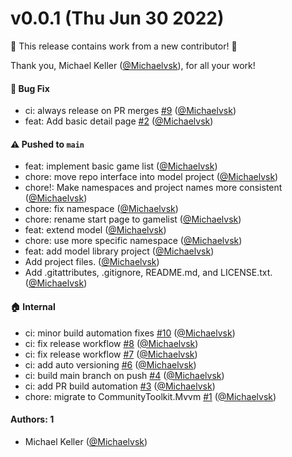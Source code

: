 # v0.0.1 (Thu Jun 30 2022)

:tada: This release contains work from a new contributor! :tada:

Thank you, Michael Keller ([@Michaelvsk](https://github.com/Michaelvsk)), for all your work!

#### 🐛 Bug Fix

- ci: always release on PR merges [#9](https://github.com/Michaelvsk/GameDb/pull/9) ([@Michaelvsk](https://github.com/Michaelvsk))
- feat: Add basic detail page [#2](https://github.com/Michaelvsk/GameDb/pull/2) ([@Michaelvsk](https://github.com/Michaelvsk))

#### ⚠️ Pushed to `main`

- feat: implement basic game list ([@Michaelvsk](https://github.com/Michaelvsk))
- chore: move repo interface into model project ([@Michaelvsk](https://github.com/Michaelvsk))
- chore!: Make namespaces and project names more consistent ([@Michaelvsk](https://github.com/Michaelvsk))
- chore: fix namespace ([@Michaelvsk](https://github.com/Michaelvsk))
- chore: rename start page to gamelist ([@Michaelvsk](https://github.com/Michaelvsk))
- feat: extend model ([@Michaelvsk](https://github.com/Michaelvsk))
- chore: use more specific namespace ([@Michaelvsk](https://github.com/Michaelvsk))
- feat: add model library project ([@Michaelvsk](https://github.com/Michaelvsk))
- Add project files. ([@Michaelvsk](https://github.com/Michaelvsk))
- Add .gitattributes, .gitignore, README.md, and LICENSE.txt. ([@Michaelvsk](https://github.com/Michaelvsk))

#### 🏠 Internal

- ci: minor build automation fixes [#10](https://github.com/Michaelvsk/GameDb/pull/10) ([@Michaelvsk](https://github.com/Michaelvsk))
- ci: fix release workflow [#8](https://github.com/Michaelvsk/GameDb/pull/8) ([@Michaelvsk](https://github.com/Michaelvsk))
- ci: fix release workflow [#7](https://github.com/Michaelvsk/GameDb/pull/7) ([@Michaelvsk](https://github.com/Michaelvsk))
- ci: add auto versioning [#6](https://github.com/Michaelvsk/GameDb/pull/6) ([@Michaelvsk](https://github.com/Michaelvsk))
- ci: build main branch on push [#4](https://github.com/Michaelvsk/GameDb/pull/4) ([@Michaelvsk](https://github.com/Michaelvsk))
- ci: add PR build automation [#3](https://github.com/Michaelvsk/GameDb/pull/3) ([@Michaelvsk](https://github.com/Michaelvsk))
- chore: migrate to CommunityToolkit.Mvvm [#1](https://github.com/Michaelvsk/GameDb/pull/1) ([@Michaelvsk](https://github.com/Michaelvsk))

#### Authors: 1

- Michael Keller ([@Michaelvsk](https://github.com/Michaelvsk))
